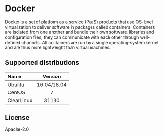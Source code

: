 # Docker

Docker is a set of platform as a service (PaaS) products that use
OS-level virtualization to deliver software in packages called
containers. Containers are isolated from one another and bundle their
own software, libraries and configuration files; they can communicate
with each other through well-defined channels. All containers are run
by a single operating-system kernel and are thus more lightweight than
virtual machines.

## Supported distributions

| Name       | Version     |
|:-----------|:-----------:|
| Ubuntu     | 16.04/18.04 |
| CentOS     | 7           |
| ClearLinux | 31130       |

## License

Apache-2.0
